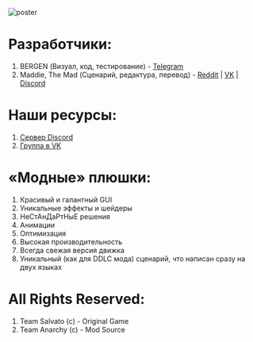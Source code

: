 ![poster](https://github.com/b3rg3n/ts/assets/124900745/99c0df04-b0fa-40e7-818d-38c97ad62d4e)
# Разработчики:
1. BERGEN (Визуал, код, тестирование) - [Telegram](https://t.me/b3rg3n/)
2. Maddie, The Mad (Сценарий, редактура, перевод) - [Reddit](https://www.reddit.com/user/Neljas/) | [VK](https://vk.com/maddiethemad) | [Discord](https://discordapp.com/users/159377940268843008/)

# Наши ресурсы:
1. [Сервер Discord](https://discord.com/invite/8B3eKkU37q)
2. [Группа в VK](https://vk.com/teamanarkhisty)

# «Модные» плюшки:
1. Красивый и галантный GUI
2. Уникальные эффекты и шейдеры
3. НеСтАнДаРтНыЕ решения
4. Анимации
5. Оптимизация
6. Высокая производительность
7. Всегда свежая версия движка
8. Уникальный (как для DDLC мода) сценарий, что написан сразу на двух языках

# All Rights Reserved:
1. Team Salvato (c) - Original Game
2. Team Anarchy (c) - Mod Source

